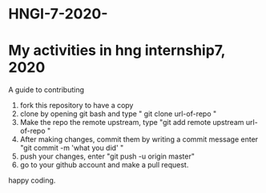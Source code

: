 # HNGI-7-2020-
# My activities in hng internship7, 2020

A guide to contributing

1. fork this repository to have a copy
2. clone by opening git bash and type " git clone url-of-repo "
3. Make the repo the remote upstream, type "git add remote upstream url-of-repo "
4. After making changes, commit them by writing a commit message
enter "git commit -m 'what you did' "
5. push your changes, enter "git push -u origin master"
6. go to your github account and make a pull request.

happy coding.
